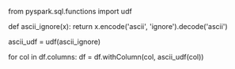 from pyspark.sql.functions import udf

def ascii_ignore(x):
    return x.encode('ascii', 'ignore').decode('ascii')

ascii_udf = udf(ascii_ignore)

for col in df.columns:
    df = df.withColumn(col, ascii_udf(col))
